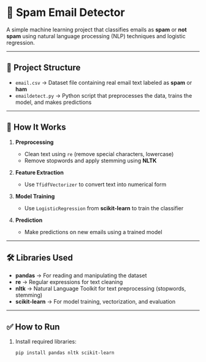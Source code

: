 # 📧 Spam Email Detector

A simple machine learning project that classifies emails as **spam** or **not spam** using natural language processing (NLP) techniques and logistic regression.

---

## 📁 Project Structure

- `email.csv` → Dataset file containing real email text labeled as **spam** or **ham**
- `emaildetect.py` → Python script that preprocesses the data, trains the model, and makes predictions

---

## 🧠 How It Works

1. **Preprocessing**  
   - Clean text using `re` (remove special characters, lowercase)
   - Remove stopwords and apply stemming using **NLTK**

2. **Feature Extraction**  
   - Use `TfidfVectorizer` to convert text into numerical form

3. **Model Training**  
   - Use `LogisticRegression` from **scikit-learn** to train the classifier

4. **Prediction**  
   - Make predictions on new emails using a trained model

---

## 🛠️ Libraries Used

- **pandas** → For reading and manipulating the dataset  
- **re** → Regular expressions for text cleaning  
- **nltk** → Natural Language Toolkit for text preprocessing (stopwords, stemming)  
- **scikit-learn** → For model training, vectorization, and evaluation

---

## ✅ How to Run

1. Install required libraries:
   ```bash
   pip install pandas nltk scikit-learn

